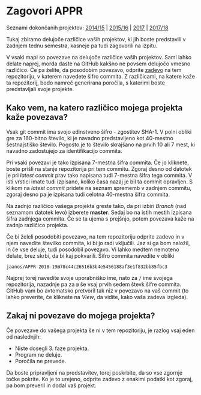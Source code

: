 # Zagovori APPR

Seznami dokončanih projektov: [2014/15](2014-15/) \| [2015/16](2015-16/) \| [2017](2017/) \| [2017/18](2017-18/)

Tukaj zbiramo delujoče različice vaših projektov, ki jih boste predstavili v zadnjem tednu semestra, kasneje pa tudi zagovorili na izpitu.

V vsaki mapi so povezave na delujoče različice vaših projektov. Sami lahko delate naprej, morda daste na GitHub kakšno ne povsem delujočo vmesno različico. Če pa želite, da posodobim povezavo, odprite [zadevo](https://github.com/jaanos/APPR-zagovori/issues) na tem repozitoriju, v katerem navedete šifro commita. Z različicami, na katere kaže ta repozitorij, bodo namreč generirana poročila, s katerimi boste predstavljali svoje projekte.

## Kako vem, na katero različico mojega projekta kaže povezava?

Vsak git commit ima svojo edinstveno šifro - zgostitev SHA-1. V polni obliki gre za 160-bitno število, ki je navadno predstavljeno kot 40-mestno šestnajstiško število. Pogosto je to število skrajšano na prvih 10 ali 7 mest, ki navadno zadostujejo za identifikacijo commita.

Pri vsaki povezavi je tako izpisana 7-mestna šifra commita. Če jo kliknete, boste prišli na stanje repozitorija pri tem commitu. Zgoraj desno od datotek je pri _latest commit_ prav tako napisana tudi 7-mestna šifra tega commita. V isti vrstici imate tudi izpisano, koliko časa nazaj je bil ta commit opravljen. S klikom na _latest commit_ pridete na seznam sprememb v zadnjem commitu, zgoraj desno pa je izpisana tudi celotna 40-mestna šifra commita.

Na zadnjo različico vašega projekta greste tako, da pri izbiri _Branch_ (nad seznamom datotek levo) izberete **master**. Sedaj bo na istih mestih izpisana šifra zadnjega commita. Če se ta ujema s prejšnjo, potem povezava kaže na zadnjo različico projekta. 

Če bi želeli posodobiti povezavo, na tem repozitoriju odprite zadevo in v njem navedite številko commita, ki bi jo radi vključili. Jaz si ga bom naložil, in če vse deluje, tudi posodobil povezavo. Vi lahko medtem nemoteno delate, brez skrbi, da bi kaj pokvarili. Šifro commita navedite v obliki
```
jaanos/APPR-2018-19@78c44c26516b3b4e5456188af3e1f832bb85fbc3
```
Najprej torej navedite svoje uporabniško ime, nato za `/` ime svojega repozitorija, nazadnje pa za `@` še vsaj prvih sedem števk šifre commita. GitHub vam bo avtomatsko pretvoril tak niz v povezavo na vaš commit (to lahko preverite, če kliknete na _View_, da vidite, kako vaša zadeva izgleda).

## Zakaj ni povezave do mojega projekta?

Če povezave do vašega projekta še ni v tem repozitoriju, je razlog vsaj eden od naslednjih:

- Niste dosegli 3. faze projekta.
- Program ne deluje.
- Poročila ne prevede.
 
Da boste pripravljeni na predstavitev, torej poskrbite, da so vse zgornje točke pokrite. Ko je to urejeno, odprite zadevo z enakimi podatki kot zgoraj, pa bom preveril in dodal vaš projekt.
